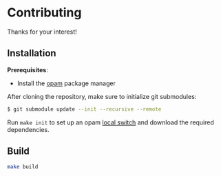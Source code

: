 # Contributing

Thanks for your interest!

## Installation

**Prerequisites**:
- Install the [opam](https://opam.ocaml.org/) package manager

After cloning the repository, make sure to initialize git submodules:

```sh
$ git submodule update --init --recursive --remote
```

Run `make init` to set up an opam [local switch](https://opam.ocaml.org/blog/opam-local-switches/) and download the required dependencies.

## Build

```sh
make build
```

